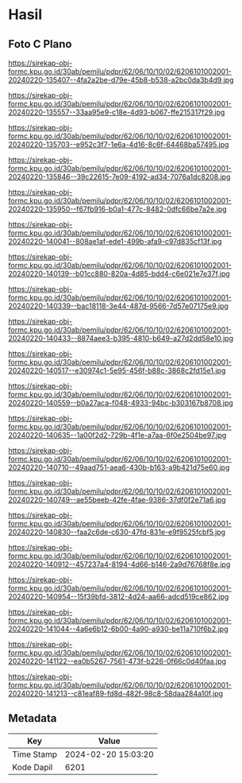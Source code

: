 # Hasil

## Foto C Plano

https://sirekap-obj-formc.kpu.go.id/30ab/pemilu/pdpr/62/06/10/10/02/6206101002001-20240220-135407--4fa2a2be-d79e-45b8-b538-a2bc0da3b4d9.jpg

https://sirekap-obj-formc.kpu.go.id/30ab/pemilu/pdpr/62/06/10/10/02/6206101002001-20240220-135557--33aa95e9-c18e-4d93-b067-ffe215317f29.jpg

https://sirekap-obj-formc.kpu.go.id/30ab/pemilu/pdpr/62/06/10/10/02/6206101002001-20240220-135703--e952c3f7-1e6a-4d16-8c6f-64468ba57495.jpg

https://sirekap-obj-formc.kpu.go.id/30ab/pemilu/pdpr/62/06/10/10/02/6206101002001-20240220-135846--39c22615-7e09-4192-ad34-7076a1dc8208.jpg

https://sirekap-obj-formc.kpu.go.id/30ab/pemilu/pdpr/62/06/10/10/02/6206101002001-20240220-135950--f67fb916-b0a1-477c-8482-0dfc66be7a2e.jpg

https://sirekap-obj-formc.kpu.go.id/30ab/pemilu/pdpr/62/06/10/10/02/6206101002001-20240220-140041--808ae1af-ede1-499b-afa9-c97d835cf13f.jpg

https://sirekap-obj-formc.kpu.go.id/30ab/pemilu/pdpr/62/06/10/10/02/6206101002001-20240220-140139--b01cc880-820a-4d85-bdd4-c6e021e7e37f.jpg

https://sirekap-obj-formc.kpu.go.id/30ab/pemilu/pdpr/62/06/10/10/02/6206101002001-20240220-140339--bac18118-3e44-487d-9566-7d57e07175e9.jpg

https://sirekap-obj-formc.kpu.go.id/30ab/pemilu/pdpr/62/06/10/10/02/6206101002001-20240220-140433--8874aee3-b395-4810-b649-a27d2dd58e10.jpg

https://sirekap-obj-formc.kpu.go.id/30ab/pemilu/pdpr/62/06/10/10/02/6206101002001-20240220-140517--e30974c1-5e95-456f-b88c-3868c2fd15e1.jpg

https://sirekap-obj-formc.kpu.go.id/30ab/pemilu/pdpr/62/06/10/10/02/6206101002001-20240220-140559--b0a27aca-f048-4933-94bc-b303167b8708.jpg

https://sirekap-obj-formc.kpu.go.id/30ab/pemilu/pdpr/62/06/10/10/02/6206101002001-20240220-140635--1a00f2d2-729b-4f1e-a7aa-6f0e2504be97.jpg

https://sirekap-obj-formc.kpu.go.id/30ab/pemilu/pdpr/62/06/10/10/02/6206101002001-20240220-140710--49aad751-aea6-430b-b163-a9b421d75e60.jpg

https://sirekap-obj-formc.kpu.go.id/30ab/pemilu/pdpr/62/06/10/10/02/6206101002001-20240220-140749--ae55beeb-42fe-4fae-9386-37df0f2e71a6.jpg

https://sirekap-obj-formc.kpu.go.id/30ab/pemilu/pdpr/62/06/10/10/02/6206101002001-20240220-140830--faa2c6de-c630-47fd-831e-e9f9525fcbf5.jpg

https://sirekap-obj-formc.kpu.go.id/30ab/pemilu/pdpr/62/06/10/10/02/6206101002001-20240220-140912--457237a4-8194-4d66-b146-2a9d76768f8e.jpg

https://sirekap-obj-formc.kpu.go.id/30ab/pemilu/pdpr/62/06/10/10/02/6206101002001-20240220-140954--15f39bfd-3812-4d24-aa66-adcd519ce862.jpg

https://sirekap-obj-formc.kpu.go.id/30ab/pemilu/pdpr/62/06/10/10/02/6206101002001-20240220-141044--4a6e6b12-6b00-4a90-a930-be11a710f6b2.jpg

https://sirekap-obj-formc.kpu.go.id/30ab/pemilu/pdpr/62/06/10/10/02/6206101002001-20240220-141122--ea0b5267-7561-473f-b226-0f66c0d40faa.jpg

https://sirekap-obj-formc.kpu.go.id/30ab/pemilu/pdpr/62/06/10/10/02/6206101002001-20240220-141213--c81eaf89-fd8d-482f-98c8-58daa284a10f.jpg


## Metadata

| Key        | Value               |
| ---------- | ------------------- |
| Time Stamp | 2024-02-20 15:03:20 |
| Kode Dapil | 6201                |



